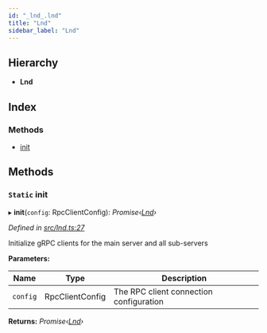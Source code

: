 ```yaml
---
id: "_lnd_.lnd"
title: "Lnd"
sidebar_label: "Lnd"
---
```


## Hierarchy

* **Lnd**

## Index

### Methods

* [init](_lnd_.lnd.md#static-init)

## Methods

### `Static` init

▸ **init**(`config`: RpcClientConfig): *Promise‹[Lnd](_lnd_.lnd.md)›*

*Defined in [src/lnd.ts:27](https://github.com/comit-network/comit-js-sdk/blob/ee6360f/src/lnd.ts#L27)*

Initialize gRPC clients for the main server and all sub-servers

**Parameters:**

Name | Type | Description |
------ | ------ | ------ |
`config` | RpcClientConfig | The RPC client connection configuration  |

**Returns:** *Promise‹[Lnd](_lnd_.lnd.md)›*
